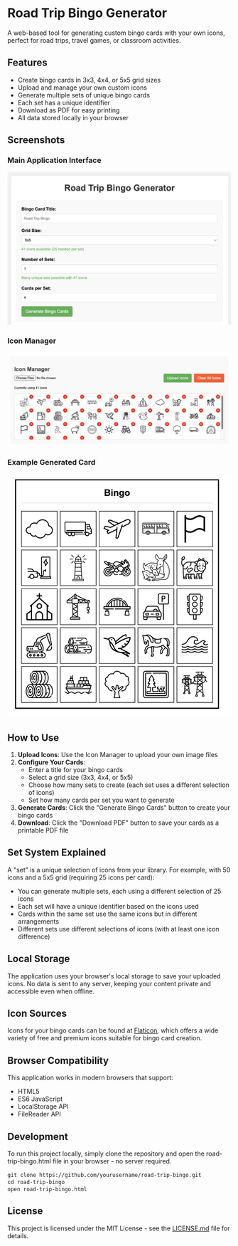 # Road Trip Bingo Generator

A web-based tool for generating custom bingo cards with your own icons, perfect for road trips, travel games, or classroom activities.

## Features

- Create bingo cards in 3x3, 4x4, or 5x5 grid sizes
- Upload and manage your own custom icons
- Generate multiple sets of unique bingo cards
- Each set has a unique identifier
- Download as PDF for easy printing
- All data stored locally in your browser

## Screenshots

### Main Application Interface
![Road Trip Bingo Generator Interface](screenshots/road%20trip%20bingo%20generator.png)

### Icon Manager
![Icon Manager](screenshots/icon%20manager.png)

### Example Generated Card
![Example Bingo Card](screenshots/example.png)

## How to Use

1. **Upload Icons**: Use the Icon Manager to upload your own image files
2. **Configure Your Cards**:
   - Enter a title for your bingo cards
   - Select a grid size (3x3, 4x4, or 5x5)
   - Choose how many sets to create (each set uses a different selection of icons)
   - Set how many cards per set you want to generate
3. **Generate Cards**: Click the "Generate Bingo Cards" button to create your bingo cards
4. **Download**: Click the "Download PDF" button to save your cards as a printable PDF file

## Set System Explained

A "set" is a unique selection of icons from your library. For example, with 50 icons and a 5x5 grid (requiring 25 icons per card):
- You can generate multiple sets, each using a different selection of 25 icons
- Each set will have a unique identifier based on the icons used
- Cards within the same set use the same icons but in different arrangements
- Different sets use different selections of icons (with at least one icon difference)

## Local Storage

The application uses your browser's local storage to save your uploaded icons. No data is sent to any server, keeping your content private and accessible even when offline.

## Icon Sources

Icons for your bingo cards can be found at [Flaticon](https://www.flaticon.com/), which offers a wide variety of free and premium icons suitable for bingo card creation.

## Browser Compatibility

This application works in modern browsers that support:
- HTML5
- ES6 JavaScript
- LocalStorage API
- FileReader API

## Development

To run this project locally, simply clone the repository and open the road-trip-bingo.html file in your browser - no server required.

```
git clone https://github.com/yourusername/road-trip-bingo.git
cd road-trip-bingo
open road-trip-bingo.html
```

## License

This project is licensed under the MIT License - see the [LICENSE.md](LICENSE.md) file for details.